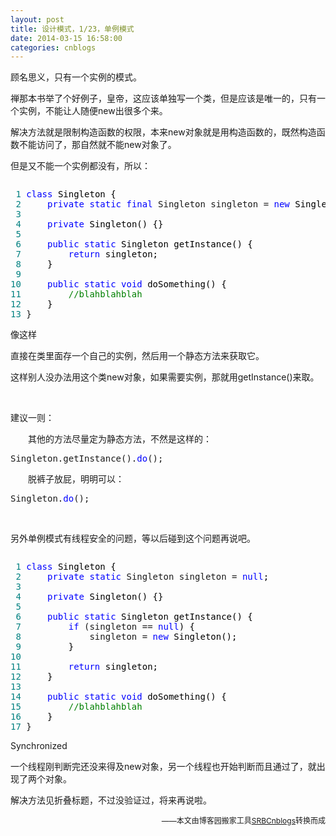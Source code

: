 ```yaml
---
layout: post
title: 设计模式，1/23，单例模式
date: 2014-03-15 16:58:00
categories: cnblogs
---
```


<p>顾名思义，只有一个实例的模式。</p>
<p>禅那本书举了个好例子，皇帝，这应该单独写一个类，但是应该是唯一的，只有一个实例，不能让人随便new出很多个来。</p>
<p>解决方法就是限制构造函数的权限，本来new对象就是用构造函数的，既然构造函数不能访问了，那自然就不能new对象了。</p>
<p>但是又不能一个实例都没有，所以：</p>
<div class="cnblogs_code" onclick="cnblogs_code_show('abd2bb2b-6993-4924-a49f-1c6a3c73063a')"><img id="code_img_closed_abd2bb2b-6993-4924-a49f-1c6a3c73063a" class="code_img_closed" src="http://images.cnblogs.com/OutliningIndicators/ContractedBlock.gif" alt="" /><img id="code_img_opened_abd2bb2b-6993-4924-a49f-1c6a3c73063a" class="code_img_opened" style="display: none;" onclick="cnblogs_code_hide('abd2bb2b-6993-4924-a49f-1c6a3c73063a',event)" src="http://images.cnblogs.com/OutliningIndicators/ExpandedBlockStart.gif" alt="" />
<div id="cnblogs_code_open_abd2bb2b-6993-4924-a49f-1c6a3c73063a" class="cnblogs_code_hide">
<pre><span style="color: #008080;"> 1</span> <span style="color: #0000ff;">class</span><span style="color: #000000;"> Singleton {
</span><span style="color: #008080;"> 2</span>     <span style="color: #0000ff;">private</span> <span style="color: #0000ff;">static</span> <span style="color: #0000ff;">final</span> Singleton singleton = <span style="color: #0000ff;">new</span><span style="color: #000000;"> Singleton();
</span><span style="color: #008080;"> 3</span> 
<span style="color: #008080;"> 4</span>     <span style="color: #0000ff;">private</span><span style="color: #000000;"> Singleton() {}
</span><span style="color: #008080;"> 5</span>     
<span style="color: #008080;"> 6</span>     <span style="color: #0000ff;">public</span> <span style="color: #0000ff;">static</span><span style="color: #000000;"> Singleton getInstance() {
</span><span style="color: #008080;"> 7</span>         <span style="color: #0000ff;">return</span><span style="color: #000000;"> singleton;
</span><span style="color: #008080;"> 8</span> <span style="color: #000000;">    }
</span><span style="color: #008080;"> 9</span>     
<span style="color: #008080;">10</span>     <span style="color: #0000ff;">public</span> <span style="color: #0000ff;">static</span> <span style="color: #0000ff;">void</span><span style="color: #000000;"> doSomething() {
</span><span style="color: #008080;">11</span>         <span style="color: #008000;">//</span><span style="color: #008000;">blahblahblah</span>
<span style="color: #008080;">12</span> <span style="color: #000000;">    }
</span><span style="color: #008080;">13</span> }</pre>
</div>
<span class="cnblogs_code_collapse">像这样</span></div>
<p>直接在类里面存一个自己的实例，然后用一个静态方法来获取它。</p>
<p>这样别人没办法用这个类new对象，如果需要实例，那就用getInstance()来取。</p>
<p>&nbsp;</p>
<p>建议一则：</p>
<p>　　其他的方法尽量定为静态方法，不然是这样的：</p>
<div class="cnblogs_code">
<pre>Singleton.getInstance().<span style="color: #0000ff;">do</span>();</pre>
</div>
<p>　　脱裤子放屁，明明可以：</p>
<div class="cnblogs_code">
<pre>Singleton.<span style="color: #0000ff;">do</span>();</pre>
</div>
<p>&nbsp;</p>
<p>另外单例模式有线程安全的问题，等以后碰到这个问题再说吧。</p>
<div class="cnblogs_code" onclick="cnblogs_code_show('f01c3cfd-6b02-4a7d-a96d-584752ff1ee7')"><img id="code_img_closed_f01c3cfd-6b02-4a7d-a96d-584752ff1ee7" class="code_img_closed" src="http://images.cnblogs.com/OutliningIndicators/ContractedBlock.gif" alt="" /><img id="code_img_opened_f01c3cfd-6b02-4a7d-a96d-584752ff1ee7" class="code_img_opened" style="display: none;" onclick="cnblogs_code_hide('f01c3cfd-6b02-4a7d-a96d-584752ff1ee7',event)" src="http://images.cnblogs.com/OutliningIndicators/ExpandedBlockStart.gif" alt="" />
<div id="cnblogs_code_open_f01c3cfd-6b02-4a7d-a96d-584752ff1ee7" class="cnblogs_code_hide">
<pre><span style="color: #008080;"> 1</span> <span style="color: #0000ff;">class</span><span style="color: #000000;"> Singleton {
</span><span style="color: #008080;"> 2</span>     <span style="color: #0000ff;">private</span> <span style="color: #0000ff;">static</span> Singleton singleton = <span style="color: #0000ff;">null</span><span style="color: #000000;">;
</span><span style="color: #008080;"> 3</span> 
<span style="color: #008080;"> 4</span>     <span style="color: #0000ff;">private</span><span style="color: #000000;"> Singleton() {}
</span><span style="color: #008080;"> 5</span>     
<span style="color: #008080;"> 6</span>     <span style="color: #0000ff;">public</span> <span style="color: #0000ff;">static</span><span style="color: #000000;"> Singleton getInstance() {
</span><span style="color: #008080;"> 7</span>         <span style="color: #0000ff;">if</span> (singleton == <span style="color: #0000ff;">null</span><span style="color: #000000;">) {
</span><span style="color: #008080;"> 8</span>             singleton = <span style="color: #0000ff;">new</span><span style="color: #000000;"> Singleton();
</span><span style="color: #008080;"> 9</span> <span style="color: #000000;">        }
</span><span style="color: #008080;">10</span>         
<span style="color: #008080;">11</span>         <span style="color: #0000ff;">return</span><span style="color: #000000;"> singleton;
</span><span style="color: #008080;">12</span> <span style="color: #000000;">    }
</span><span style="color: #008080;">13</span>     
<span style="color: #008080;">14</span>     <span style="color: #0000ff;">public</span> <span style="color: #0000ff;">static</span> <span style="color: #0000ff;">void</span><span style="color: #000000;"> doSomething() {
</span><span style="color: #008080;">15</span>         <span style="color: #008000;">//</span><span style="color: #008000;">blahblahblah</span>
<span style="color: #008080;">16</span> <span style="color: #000000;">    }
</span><span style="color: #008080;">17</span> }</pre>
</div>
<span class="cnblogs_code_collapse">Synchronized</span></div>
<p>一个线程刚判断完还没来得及new对象，另一个线程也开始判断而且通过了，就出现了两个对象。</p>
<p>解决方法见折叠标题，不过没验证过，将来再说啦。</p>

<p align=right><span style="font-size: 12px">——本文由博客园搬家工具<a href="https://github.com/mlxy/SRBCnblogs">SRBCnblogs</a>转换而成</span></p>